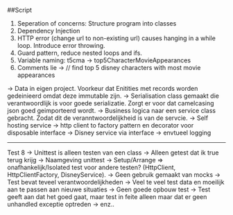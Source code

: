 ﻿##Script

1. Seperation of concerns: Structure program into classes
2. Dependency Injection
3. HTTP error (change url to non-existing url) causes hanging in a while loop. Introduce error throwing.
4. Guard pattern, reduce nested loops and ifs.
5. Variable naming: t5cma -> top5CharacterMovieAppearances
6. Comments lie -> // find top 5 disney characters with most movie appearances

-> Data in eigen project. Voorkeur dat Enitities met records worden gedeinieerd omdat deze immutable zijn.
-> Serialisation class gemaakt die verantwoordlijk is voor goede serializatie. Zorgt er voor dat camelcasing json goed geimporteerd wordt.
-> Business logica naar een service class gebracht. Zodat dit de veranntwoordelijkheid is van de servcie.
-> Self hosting service
-> http client to factory pattern en decorator voor disposable interface
-> Disney service via interface
-> envtueel logging

----
Test
8
-> Unittest is alleen testen van een class
-> Alleen getest dat ik true terug krijg
-> Naamgeving unittest
-> Setup/Arrange => onafhankelijk/Isolated test voor andere testen? (HttpClient, HttpClientFactory, DisneyService). 
-> Geen gebruik gemaakt van mocks 
-> Test bevat teveel verantwoordelijkheden
-> Veel te veel test data en moeilijk aan te passen aan nieuwe situaties
-> Geen goede opbouw test
-> Test geeft aan dat het goed gaat, maar test in feite alleen maar dat er geen unhandled exceptie optreden
-> enz..